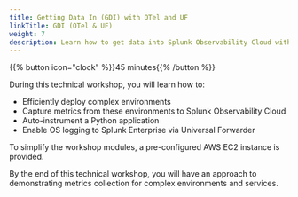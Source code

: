 ```yaml
---
title: Getting Data In (GDI) with OTel and UF
linkTitle: GDI (OTel & UF)
weight: 7 
description: Learn how to get data into Splunk Observability Cloud with OpenTelemetry and the Splunk Universal Forwarder.
---
```


{{% button icon="clock" %}}45 minutes{{% /button %}}

During this technical workshop, you will learn how to:

- Efficiently deploy complex environments
- Capture metrics from these environments to Splunk Observability Cloud
- Auto-instrument a Python application
- Enable OS logging to Splunk Enterprise via Universal Forwarder

To simplify the workshop modules, a pre-configured AWS EC2 instance is provided.

By the end of this technical workshop, you will have an approach to demonstrating metrics collection for complex environments and services.

